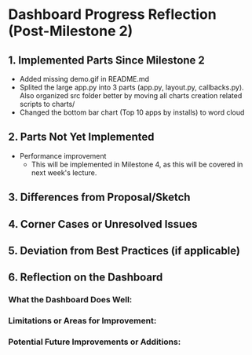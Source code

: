 # Dashboard Progress Reflection (Post-Milestone 2)

## 1. Implemented Parts Since Milestone 2
- Added missing demo.gif in README.md
- Splited the large app.py into 3 parts (app.py, layout.py, callbacks.py). Also organized src folder better by moving all charts creation related scripts to charts/
- Changed the bottom bar chart (Top 10 apps by installs) to word cloud

## 2. Parts Not Yet Implemented
- Performance improvement
    - This will be implemented in Milestone 4, as this will be covered in next week's lecture.

## 3. Differences from Proposal/Sketch

## 4. Corner Cases or Unresolved Issues

## 5. Deviation from Best Practices (if applicable)

## 6. Reflection on the Dashboard

### What the Dashboard Does Well:

### Limitations or Areas for Improvement:

### Potential Future Improvements or Additions: